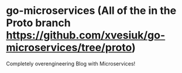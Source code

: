 # go-microservices (All of the in the Proto branch https://github.com/xvesiuk/go-microservices/tree/proto)
Completely overengineering Blog with Microservices!